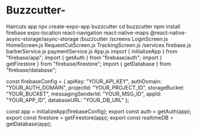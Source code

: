 # Buzzcutter-
Haircuts app
npx create-expo-app buzzcutter
cd buzzcutter
npm install firebase expo-location react-navigation react-native-maps @react-native-async-storage/async-storage
/buzzcutter
  /screens
    LoginScreen.js
    HomeScreen.js
    RequestCutScreen.js
    TrackingScreen.js
  /services
    firebase.js
    barberService.js
    paymentService.js
App.js
import { initializeApp } from "firebase/app";
import { getAuth } from "firebase/auth";
import { getFirestore } from "firebase/firestore";
import { getDatabase } from "firebase/database";

const firebaseConfig = {
  apiKey: "YOUR_API_KEY",
  authDomain: "YOUR_AUTH_DOMAIN",
  projectId: "YOUR_PROJECT_ID",
  storageBucket: "YOUR_BUCKET",
  messagingSenderId: "YOUR_MSG_ID",
  appId: "YOUR_APP_ID",
  databaseURL: "YOUR_DB_URL"
};

const app = initializeApp(firebaseConfig);
export const auth = getAuth(app);
export const firestore = getFirestore(app);
export const realtimeDB = getDatabase(app);
